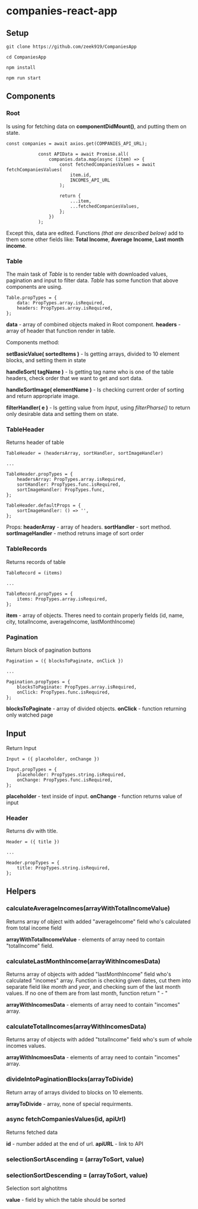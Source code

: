 # companies-react-app

## Setup

```
git clone https://github.com/zeek919/CompaniesApp

cd CompaniesApp

npm install

npm run start
```

## Components

### Root

Is using for fetching data on **componentDidMount()**, and putting them on state.

```
const companies = await axios.get(COMPANIES_API_URL);

            const APIData = await Promise.all(
                companies.data.map(async (item) => {
                    const fetchedCompaniesValues = await fetchCompaniesValues(
                        item.id,
                        INCOMES_API_URL
                    );

                    return {
                        ...item,
                        ...fetchedCompaniesValues,
                    };
                })
            );
```

Except this, data are edited. Functions _(that are described below)_ add to them some other fields like: **Total Income**, **Average Income**, **Last month income**.

### Table

The main task of _Table_ is to render table with downloaded values, pagination and input to filter data. _Table_ has some function that above components are using.

```
Table.propTypes = {
    data: PropTypes.array.isRequired,
    headers: PropTypes.array.isRequired,
};
```

**data** - array of combined objects maked in Root component.
**headers** - array of header that function render in table.

Components method:

**setBasicValue( sortedItems )** - Is getting arrays, divided to 10 element blocks, and setting them in state

**handleSort( tagName )** - Is getting tag name who is one of the table headers, check order that we want to get and sort data.

**handleSortImage( elementName )** - Is checking current order of sorting and return appropriate image.

**filterHandler( e )** - Is getting value from _Input_, using _filterPharse()_ to return only desirable data and setting them on state.

### TableHeader

Returns header of table

```
TableHeader = (headersArray, sortHandler, sortImageHandler)

...

TableHeader.propTypes = {
    headersArray: PropTypes.array.isRequired,
    sortHandler: PropTypes.func.isRequired,
    sortImageHandler: PropTypes.func,
};

TableHeader.defaultProps = {
    sortImageHandler: () => '',
};
```

Props:
**headerArray** - array of headers.
**sortHandler** - sort method.
**sortImageHandler** - method retruns image of sort order

### TableRecords

Returns records of table

```
TableRecord = (items)

...

TableRecord.propTypes = {
    items: PropTypes.array.isRequired,
};
```

**item** - array of objects. Theres need to contain properly fields (id, name, city, totalIncome, averageIncome, lastMonthIncome)

### Pagination

Return block of pagination buttons

```
Pagination = ({ blocksToPaginate, onClick })

...

Pagination.propTypes = {
    blocksToPaginate: PropTypes.array.isRequired,
    onClick: PropTypes.func.isRequired,
};
```

**blocksToPaginate** - array of divided objects.
**onClick** - function returning only watched page

## Input

Return Input

```
Input = ({ placeholder, onChange })

Input.propTypes = {
    placeholder: PropTypes.string.isRequired,
    onChange: PropTypes.func.isRequired,
};
```

**placeholder** - text inside of input.
**onChange** - function returns value of input

### Header

Returns div with title.

```
Header = ({ title })

...

Header.propTypes = {
    title: PropTypes.string.isRequired,
};
```

## Helpers

### calculateAverageIncomes(arrayWithTotalIncomeValue)

Returns array of object with added "averageIncome" field who's calculated from total income field

**arrayWithTotalIncomeValue** - elements of array need to contain "totalIncome" field.

### calculateLastMonthIncome(arrayWithIncomesData)

Returns array of objects with added "lastMonthIncome" field who's calculated "incomes" array. Function is checking given dates, cut them into separate field like _month_ and _year_, and checking sum of the last month values. If no one of them are from last month, function return " - "

**arrayWithIncomesData** - elements of array need to contain "incomes" array.

### calculateTotalIncomes(arrayWithIncomesData)

Returns array of objects with added "totalIncome" field who's sum of whole incomes values.

**arrayWithIncmoesData** - elements of array need to contain "incomes" array.

### divideIntoPaginationBlocks(arrayToDivide)

Return array of arrays divided to blocks on 10 elements.

**arrayToDivide** - array, none of special requirments.

### async fetchCompaniesValues(id, apiUrl)

Returns fetched data

**id** - number added at the end of url.
**apiURL** - link to API

### selectionSortAscending = (arrayToSort, value)

### selectionSortDescending = (arrayToSort, value)

Selection sort alghotitms

**value** - field by which the table should be sorted
